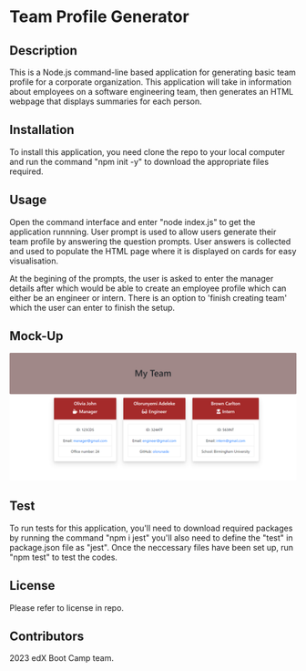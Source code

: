 # Team Profile Generator

## Description
This is a Node.js command-line based application for generating basic team profile for a corporate organization.  This application will take in information about employees on a software engineering team, then generates an HTML webpage that displays summaries for each person. 

## Installation
To install this application, you need clone the repo to your local computer and run the command "npm init -y" to download the appropriate files required.

## Usage
Open the command interface and enter "node index.js" to get the application runnning. User prompt is used to allow users generate their team profile by answering the question prompts. User answers is collected and used to populate the HTML page where it is displayed on cards for easy visualisation.

 At the begining of the prompts, the user is asked to enter the manager details after which would be able to create an employee profile which can either be an engineer or intern. There is an option to 'finish creating team' which the user can enter to finish the setup.

 ## Mock-Up
 ![alt text](./img/mockup%20profile.png)

 ## Test
To run tests for this application, you'll need to download required packages by running the command "npm i jest" you'll also need to define the "test" in package.json file as "jest". Once the neccessary files have been set up, run "npm test" to test the codes.

 ## License
 Please refer to license in repo.

## Contributors
2023 edX Boot Camp team.



